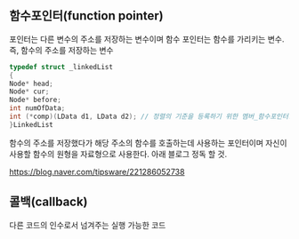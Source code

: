 ## 함수포인터(function pointer)

포인터는 다른 변수의 주소를 저장하는 변수이며 함수 포인터는 함수를 가리키는 변수. 즉, 함수의 주소를 저장하는 변수

```c++
typedef struct _linkedList
{
Node* head; 
Node* cur; 
Node* before; 
int numOfData; 
int (*comp)(LData d1, LData d2); // 정렬의 기준을 등록하기 위한 멤버_함수포인터!
}LinkedList
```

함수의 주소를 저장했다가 해당 주소의 함수를 호출하는데 사용하는 포인터이며 자신이 사용할 함수의 원형을 자료형으로 사용한다. 아래 블로그 정독 할 것.

https://blog.naver.com/tipsware/221286052738



## 콜백(callback)

다른 코드의 인수로서 넘겨주는 실행 가능한 코드


